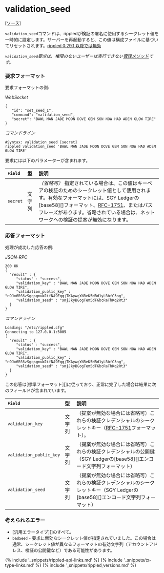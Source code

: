 # validation_seed
[[ソース]<br>](https://github.com/ripple/rippled/blob/a61ffab3f9010d8accfaa98aa3cacc7d38e74121/src/ripple/rpc/handlers/ValidationSeed.cpp "Source")

`validation_seed`コマンドは、rippledが検証の署名に使用するシークレット値を一時的に設定します。サーバーを再起動すると、この値は構成ファイルに基づいてリセットされます。[rippled 0.29.1 以降では無効](https://github.com/ripple/rippled/releases/tag/0.29.1-rc1 "BADGE_RED")

*`validation_seed`要求は、権限のないユーザーは実行できない[管理メソッド](admin-rippled-methods.html)です。*

### 要求フォーマット
要求フォーマットの例:

<!-- MULTICODE_BLOCK_START -->

*WebSocket*

```
{
   "id": "set_seed_1",
   "command": "validation_seed",
   "secret": "BAWL MAN JADE MOON DOVE GEM SON NOW HAD ADEN GLOW TIRE"
}
```

*コマンドライン*

```
#Syntax: validation_seed [secret]
rippled validation_seed 'BAWL MAN JADE MOON DOVE GEM SON NOW HAD ADEN GLOW TIRE'
```

<!-- MULTICODE_BLOCK_END -->

要求には以下のパラメーターが含まれます。

| `Field`  | 型   | 説明                                              |
|:---------|:-------|:---------------------------------------------------------|
| `secret` | 文字列 | _（省略可）_ 指定されている場合は、この値はキーペアの検証のためのシークレット値として使用されます。有効なフォーマットには、SGY Ledgerの[base58][]フォーマット、[RFC-1751](https://tools.ietf.org/html/rfc1751)、またはパスフレーズがあります。省略されている場合は、ネットワークへの検証の提案が無効になります。 |

### 応答フォーマット

処理が成功した応答の例:

<!-- MULTICODE_BLOCK_START -->

*JSON-RPC*

```
200 OK
{
  "result" : {
     "status" : "success",
     "validation_key" : "BAWL MAN JADE MOON DOVE GEM SON NOW HAD ADEN GLOW TIRE",
     "validation_public_key" : "n9Jx6RS6zSgqsgnuWJifNA9EqgjTKAywqYNReK5NRd1yLBbfC3ng",
     "validation_seed" : "snjJkyBGogTem5dFGbcRaThKq2Rt3"
  }
}
```

*コマンドライン*

```
Loading: "/etc/rippled.cfg"
Connecting to 127.0.0.1:5005
{
  "result" : {
     "status" : "success",
     "validation_key" : "BAWL MAN JADE MOON DOVE GEM SON NOW HAD ADEN GLOW TIRE",
     "validation_public_key" : "n9Jx6RS6zSgqsgnuWJifNA9EqgjTKAywqYNReK5NRd1yLBbfC3ng",
     "validation_seed" : "snjJkyBGogTem5dFGbcRaThKq2Rt3"
  }
}
```

<!-- MULTICODE_BLOCK_END -->

この応答は[標準フォーマット][]に従っており、正常に完了した場合は結果に次のフィールドが含まれています。

| `Field`                 | 型   | 説明                               |
|:------------------------|:-------|:------------------------------------------|
| `validation_key`        | 文字列 | （提案が無効な場合には省略可）これらの検証クレデンシャルのシークレットキー（[RFC-1751](https://tools.ietf.org/html/rfc1751)フォーマット）。 |
| `validation_public_key` | 文字列 | （提案が無効な場合には省略可）これらの検証クレデンシャルの公開鍵（SGY Ledgerの[base58][]エンコード文字列フォーマット） |
| `validation_seed`       | 文字列 | （提案が無効な場合には省略可）これらの検証クレデンシャルのシークレットキー（SGY Ledgerの[base58][]エンコード文字列フォーマット） |

### 考えられるエラー

* [汎用エラータイプ][]のすべて。
* `badSeed` - 要求に無効なシークレット値が指定されていました。この場合は通常、シークレット値が異なるフォーマットの有効文字列（アカウントアドレス、検証の公開鍵など）である可能性があります。

<!--{# common link defs #}-->
{% include '_snippets/rippled-api-links.md' %}
{% include '_snippets/tx-type-links.md' %}
{% include '_snippets/rippled_versions.md' %}
